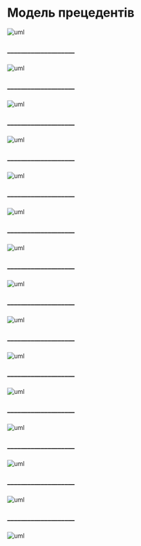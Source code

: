 # Модель прецедентів

![uml](http://www.plantuml.com/plantuml/png/ZTFDgjf050VmlKyn-0AbVYz4B5rtwQvGeePIg2aOtQVHVgngLob8QIbzWJXDD3OVUON_UQDxPfW1xoKNhg0Cu__yvXp7JFsDizviL-zRpcBpOItQEAAY01bzf91sa8ZfIriulfZvxheb-6M3Fv6Yv7U2Cr8ATEYLupbl7-I-SwAW22L56WsO356PYXVBrJjFv_N7rdSNZk-AzdW-cRryytpyR3vvxU4FLqZJM8XCeC89EQF_UIMHuSgX2sBKgdCDg-ecicF8txgHp_HDpwZHYq39naaV5ADGUmalIaO_MRJJX7OD-eFJKbKm6EDCErYSzhnnHOxCGjqcg7S3SPQ-cd8zQ84KMgQ08ilqcfY-OVwYvkm14ZaTDFI42VjDui3-REgkaUAV4f7OwRWf0KaHxzIerCf-npMFzZveEcbeJlf5UzrcWVpU9IcSGaiCcuYH8OwgsPjBGAt7bdRq0XKIbR5_IMvRMddKchhUaX-DEm00)

### 
### ____________________
###

![uml](http://www.plantuml.com/plantuml/png/ZPFDgjfG4CVtFiN1lPJwlP1WwRfBTuKIDPH2JS7eheiqsezLxIe5AIsbBn3JgB7vy1LctgXpvfxZrN0kN44v_FtFx_mdCnbw2tk-MCxUrkp9ujrSr64B9VgGuWSCS0KnHFYvBcnFZ3ndNXFqqSOVi8U2lWaSO8y-crxOhlswulj6ZXn3A31ag4_804fLyMmwU-Eodt-MdZEnFKVK1sDhzFpLqy6JiVNIXTzK4QjW0QG2IjX1Hj1_T8eXXHEPZX31MIPdiAms8PiA-Ok3VCAlt2D3Zm8AOkpueWXogILqA0ZwKKER9cXBGR-JEvOL18pWWAiB7DSad223L8DQ9b3x2aHU_ABAkT4SzdTaz37KcBO9qr6OFt0cxuPIPBYHeCTqs34Hk_gnoLbJZh-I28cA9qC9Y34avGobEl5_LFDWzgxfffwwwIUkEMOEsSsG91m3ZUYP47s5sCgmLqEGJqDDY5lFALWYFNebANQioVqQezLADvQDzzRb7U2jlPTOaoUIU6shGhCgjAf2kteRZz6WTGrQxoQKnU67ZZkbz_e_)

### 
### ____________________
###

![uml](http://www.plantuml.com/plantuml/png/SoWkIImgAStDuIf8JCvEJ4zL27LsYJUivbA0WjBYrEJ4ubG59Piakr3dU2CR_IIxcBmByoysNDXmiUrYtuLDGBhfmWw52ziLBkoziE72nWlxG78Nze34jW0PUo_ikDYgf91Oh03Ihw2Sc9YQcfW8jg0MJ79XiqVF46AJmeK9O6DtNvm6j07JG4Cz8CHbXX7CZFb0HtLSRBwm2su2kXb6N12tm5s4C5otLBV63knuP74ZP767rBmKO2020000)

### 
### ____________________
###

![uml](http://www.plantuml.com/plantuml/png/SoWkIImgAStDuIf8JCvEJ4zLgEPIW8BIujJanE9K1IMR9BjGvtXJ6_qakvYy2uilxB_OS673XKqNTb_ilzXqOOV2XRr0xiOB-y32Uu02G5LRWCoz5tPSR5LII2nM06bNK4vCJ4rDJ0IRNmickR1PesS8jMZAXNr0Oq0MRG1R0p7puZImYH2Ls0qmWXem3-Y2VM1tzk4nn0Xa2DGy1RrIFJim6o5eX2Jea9gN0Wmi0000)

### 
### ____________________
###

![uml](http://www.plantuml.com/plantuml/png/SoWkIImgAStDuIf8JCvEJ4zLgEPIW8BIujJanE9K1IMR9BjGvtWB6_qakvYy2xCkRBtOSB7vmgOB6ousNTYXS67_nOOB6q3S2tikx8Z90vBxBcm1AG8hs0TKFEt29YM5n685a2aAoec9gQc9YM1hQi4a5pRRz0oXziq56hm5Y37jKm2AxxlOUB7fOZDGi1bi1KGhTXEDe2PE1shVU677nGP29bwSXZ3J26Gcr7W5lL8zEp0R8MY49EYGcfS235C0)

### 
### ____________________
###

![uml](http://www.plantuml.com/plantuml/png/ZPJFYfjG5CRtynGNrotDRBgGZ0oqcwxBh8kJSMZ16K7jebr5BScc92K40uN-ANq18man9iPNEEUDUkwvsiPWgDdaUl5yl-yxzrolFTzq_VSFzeLjtVlYhMNUMUw5g7xzU-VH5mF7TjohNgydl7SVhQlBvqR_rdZrKky_kpN4pOitbrtUXs-Gm0PII5GT_CAGdWuuX8nMcO03B667CUIqIY63hO0DrPIGOT29y1l7a6001HNda5MShnKZm10ZoSVn4wAh7LZ37f9EwZzWJJfhM97AdYtMX1d6j1jWH7e5nftKVfBI1YCA_9cg4WpFk-KsI3JEUNl8y0GAxX560eD_OJhYPzoY7KvmB2sp11CJ766C2-NchrGdpU_SUl9MEmjmH9OAQPuwj6NDfgJrU5UF73-R0zznXTRM1KsOdhZngk4Sa0tNiONMF4X-wVK7pxSUM90Bn5D3_UljxMM7eTo4d5Pp0JddA277Y0YBPlTLdIh0gNQ48OvYwogTUcZiyorOCGK_iPSzCOxbwnCuKM24tfg9_46f-ewJ4s4QhV_cu_65Kg8XLPUnFTNPK5yaWkykZRG452ebZrQzE5jTNomggbsGrbJgf8AY1Fnbu3FZkP8fO4cmWWh3zZvTqsJHH-qF)


### 
### ____________________
###
![uml]()
### 
### ____________________
###
![uml]()
### 
### ____________________
###
![uml]()
### 
### ____________________
###
![uml]()
### 
### ____________________
###
![uml]()
### 
### ____________________
###
![uml]()
### 
### ____________________
###
![uml]()
### 
### ____________________
###
![uml]()
### 
### ____________________
###
![uml]()



